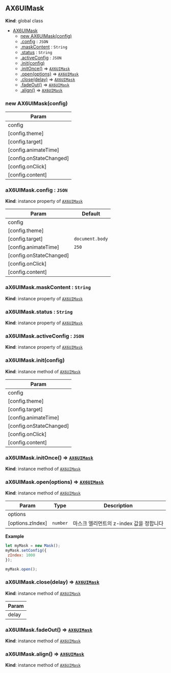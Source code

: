 <a name="AX6UIMask"></a>

## AX6UIMask
**Kind**: global class  

* [AX6UIMask](#AX6UIMask)
    * [new AX6UIMask(config)](#new_AX6UIMask_new)
    * [.config](#AX6UIMask+config) : <code>JSON</code>
    * [.maskContent](#AX6UIMask+maskContent) : <code>String</code>
    * [.status](#AX6UIMask+status) : <code>String</code>
    * [.activeConfig](#AX6UIMask+activeConfig) : <code>JSON</code>
    * [.init(config)](#AX6UIMask+init)
    * [.initOnce()](#AX6UIMask+initOnce) ⇒ <code>[AX6UIMask](#AX6UIMask)</code>
    * [.open(options)](#AX6UIMask+open) ⇒ <code>[AX6UIMask](#AX6UIMask)</code>
    * [.close(delay)](#AX6UIMask+close) ⇒ <code>[AX6UIMask](#AX6UIMask)</code>
    * [.fadeOut()](#AX6UIMask+fadeOut) ⇒ <code>[AX6UIMask](#AX6UIMask)</code>
    * [.align()](#AX6UIMask+align) ⇒ <code>[AX6UIMask](#AX6UIMask)</code>

<a name="new_AX6UIMask_new"></a>

### new AX6UIMask(config)

| Param |
| --- |
| config | 
| [config.theme] | 
| [config.target] | 
| [config.animateTime] | 
| [config.onStateChanged] | 
| [config.onClick] | 
| [config.content] | 

<a name="AX6UIMask+config"></a>

### aX6UIMask.config : <code>JSON</code>
**Kind**: instance property of <code>[AX6UIMask](#AX6UIMask)</code>  

| Param | Default |
| --- | --- |
| config |  | 
| [config.theme] |  | 
| [config.target] | <code>document.body</code> | 
| [config.animateTime] | <code>250</code> | 
| [config.onStateChanged] |  | 
| [config.onClick] |  | 
| [config.content] |  | 

<a name="AX6UIMask+maskContent"></a>

### aX6UIMask.maskContent : <code>String</code>
**Kind**: instance property of <code>[AX6UIMask](#AX6UIMask)</code>  
<a name="AX6UIMask+status"></a>

### aX6UIMask.status : <code>String</code>
**Kind**: instance property of <code>[AX6UIMask](#AX6UIMask)</code>  
<a name="AX6UIMask+activeConfig"></a>

### aX6UIMask.activeConfig : <code>JSON</code>
**Kind**: instance property of <code>[AX6UIMask](#AX6UIMask)</code>  
<a name="AX6UIMask+init"></a>

### aX6UIMask.init(config)
**Kind**: instance method of <code>[AX6UIMask](#AX6UIMask)</code>  

| Param |
| --- |
| config | 
| [config.theme] | 
| [config.target] | 
| [config.animateTime] | 
| [config.onStateChanged] | 
| [config.onClick] | 
| [config.content] | 

<a name="AX6UIMask+initOnce"></a>

### aX6UIMask.initOnce() ⇒ <code>[AX6UIMask](#AX6UIMask)</code>
**Kind**: instance method of <code>[AX6UIMask](#AX6UIMask)</code>  
<a name="AX6UIMask+open"></a>

### aX6UIMask.open(options) ⇒ <code>[AX6UIMask](#AX6UIMask)</code>
**Kind**: instance method of <code>[AX6UIMask](#AX6UIMask)</code>  

| Param | Type | Description |
| --- | --- | --- |
| options |  |  |
| [options.zIndex] | <code>number</code> | 마스크 엘리먼트의 z-index 값을 정합니다 |

**Example**  
```js
let myMask = new Mask();
myMask.setConfig({
 zIndex: 1000
});

myMask.open();
```
<a name="AX6UIMask+close"></a>

### aX6UIMask.close(delay) ⇒ <code>[AX6UIMask](#AX6UIMask)</code>
**Kind**: instance method of <code>[AX6UIMask](#AX6UIMask)</code>  

| Param |
| --- |
| delay | 

<a name="AX6UIMask+fadeOut"></a>

### aX6UIMask.fadeOut() ⇒ <code>[AX6UIMask](#AX6UIMask)</code>
**Kind**: instance method of <code>[AX6UIMask](#AX6UIMask)</code>  
<a name="AX6UIMask+align"></a>

### aX6UIMask.align() ⇒ <code>[AX6UIMask](#AX6UIMask)</code>
**Kind**: instance method of <code>[AX6UIMask](#AX6UIMask)</code>  
